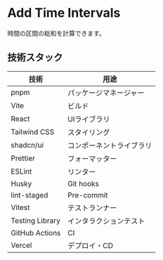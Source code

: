 # Add Time Intervals

時間の区間の総和を計算できます。

## 技術スタック

| 技術            | 用途                     |
| --------------- | ------------------------ |
| pnpm            | パッケージマネージャー   |
| Vite            | ビルド                   |
| React           | UIライブラリ             |
| Tailwind CSS    | スタイリング             |
| shadcn/ui       | コンポーネントライブラリ |
| Prettier        | フォーマッター           |
| ESLint          | リンター                 |
| Husky           | Git hooks                |
| lint-staged     | Pre-commit               |
| Vitest          | テストランナー           |
| Testing Library | インタラクションテスト   |
| GitHub Actions  | CI                       |
| Vercel          | デプロイ・CD             |
